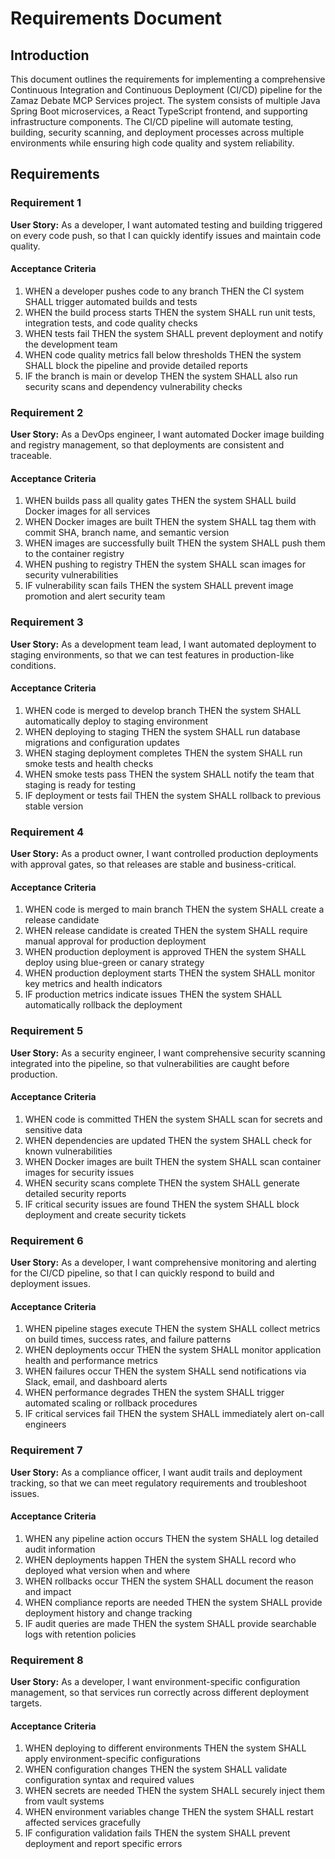 # Requirements Document

## Introduction

This document outlines the requirements for implementing a comprehensive Continuous Integration and Continuous Deployment (CI/CD) pipeline for the Zamaz Debate MCP Services project. The system consists of multiple Java Spring Boot microservices, a React TypeScript frontend, and supporting infrastructure components. The CI/CD pipeline will automate testing, building, security scanning, and deployment processes across multiple environments while ensuring high code quality and system reliability.

## Requirements

### Requirement 1

**User Story:** As a developer, I want automated testing and building triggered on every code push, so that I can quickly identify issues and maintain code quality.

#### Acceptance Criteria

1. WHEN a developer pushes code to any branch THEN the CI system SHALL trigger automated builds and tests
2. WHEN the build process starts THEN the system SHALL run unit tests, integration tests, and code quality checks
3. WHEN tests fail THEN the system SHALL prevent deployment and notify the development team
4. WHEN code quality metrics fall below thresholds THEN the system SHALL block the pipeline and provide detailed reports
5. IF the branch is main or develop THEN the system SHALL also run security scans and dependency vulnerability checks

### Requirement 2

**User Story:** As a DevOps engineer, I want automated Docker image building and registry management, so that deployments are consistent and traceable.

#### Acceptance Criteria

1. WHEN builds pass all quality gates THEN the system SHALL build Docker images for all services
2. WHEN Docker images are built THEN the system SHALL tag them with commit SHA, branch name, and semantic version
3. WHEN images are successfully built THEN the system SHALL push them to the container registry
4. WHEN pushing to registry THEN the system SHALL scan images for security vulnerabilities
5. IF vulnerability scan fails THEN the system SHALL prevent image promotion and alert security team

### Requirement 3

**User Story:** As a development team lead, I want automated deployment to staging environments, so that we can test features in production-like conditions.

#### Acceptance Criteria

1. WHEN code is merged to develop branch THEN the system SHALL automatically deploy to staging environment
2. WHEN deploying to staging THEN the system SHALL run database migrations and configuration updates
3. WHEN staging deployment completes THEN the system SHALL run smoke tests and health checks
4. WHEN smoke tests pass THEN the system SHALL notify the team that staging is ready for testing
5. IF deployment or tests fail THEN the system SHALL rollback to previous stable version

### Requirement 4

**User Story:** As a product owner, I want controlled production deployments with approval gates, so that releases are stable and business-critical.

#### Acceptance Criteria

1. WHEN code is merged to main branch THEN the system SHALL create a release candidate
2. WHEN release candidate is created THEN the system SHALL require manual approval for production deployment
3. WHEN production deployment is approved THEN the system SHALL deploy using blue-green or canary strategy
4. WHEN production deployment starts THEN the system SHALL monitor key metrics and health indicators
5. IF production metrics indicate issues THEN the system SHALL automatically rollback the deployment

### Requirement 5

**User Story:** As a security engineer, I want comprehensive security scanning integrated into the pipeline, so that vulnerabilities are caught before production.

#### Acceptance Criteria

1. WHEN code is committed THEN the system SHALL scan for secrets and sensitive data
2. WHEN dependencies are updated THEN the system SHALL check for known vulnerabilities
3. WHEN Docker images are built THEN the system SHALL scan container images for security issues
4. WHEN security scans complete THEN the system SHALL generate detailed security reports
5. IF critical security issues are found THEN the system SHALL block deployment and create security tickets

### Requirement 6

**User Story:** As a developer, I want comprehensive monitoring and alerting for the CI/CD pipeline, so that I can quickly respond to build and deployment issues.

#### Acceptance Criteria

1. WHEN pipeline stages execute THEN the system SHALL collect metrics on build times, success rates, and failure patterns
2. WHEN deployments occur THEN the system SHALL monitor application health and performance metrics
3. WHEN failures occur THEN the system SHALL send notifications via Slack, email, and dashboard alerts
4. WHEN performance degrades THEN the system SHALL trigger automated scaling or rollback procedures
5. IF critical services fail THEN the system SHALL immediately alert on-call engineers

### Requirement 7

**User Story:** As a compliance officer, I want audit trails and deployment tracking, so that we can meet regulatory requirements and troubleshoot issues.

#### Acceptance Criteria

1. WHEN any pipeline action occurs THEN the system SHALL log detailed audit information
2. WHEN deployments happen THEN the system SHALL record who deployed what version when and where
3. WHEN rollbacks occur THEN the system SHALL document the reason and impact
4. WHEN compliance reports are needed THEN the system SHALL provide deployment history and change tracking
5. IF audit queries are made THEN the system SHALL provide searchable logs with retention policies

### Requirement 8

**User Story:** As a developer, I want environment-specific configuration management, so that services run correctly across different deployment targets.

#### Acceptance Criteria

1. WHEN deploying to different environments THEN the system SHALL apply environment-specific configurations
2. WHEN configuration changes THEN the system SHALL validate configuration syntax and required values
3. WHEN secrets are needed THEN the system SHALL securely inject them from vault systems
4. WHEN environment variables change THEN the system SHALL restart affected services gracefully
5. IF configuration validation fails THEN the system SHALL prevent deployment and report specific errors
